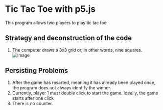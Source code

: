 # Tic Tac Toe with p5.js

This program allows two players to play tic tac toe

## Strategy and deconstruction of the code 

1. The computer draws a 3x3 grid or, in other words, nine squares. 
![image](https://user-images.githubusercontent.com/53101129/212801673-6f6b6a56-2487-4c9b-8517-7608496ca6cd.png)


## Persisting Problems 
1. After the game has resarted, meaning it has already been played once, the program does not always 
identify the winner. 
2. Currently, player 1 must double click to start the game. Ideally, the game starts after one click
3. There is no counter.
